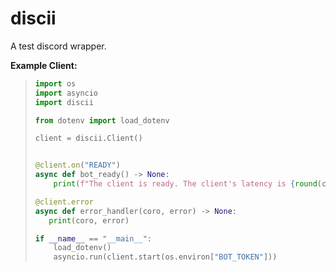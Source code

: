 # discii
A test discord wrapper.

**Example Client:**
> ```py
> import os
> import asyncio
> import discii
>
> from dotenv import load_dotenv
>
> client = discii.Client()
>
>
> @client.on("READY")
> async def bot_ready() -> None:
>     print(f"The client is ready. The client's latency is {round(client.latency * 1000)}s")
>
> @client.error
> async def error_handler(coro, error) -> None:
>    print(coro, error)
>
> if __name__ == "__main__":
>     load_dotenv()
>     asyncio.run(client.start(os.environ["BOT_TOKEN"]))
> ```